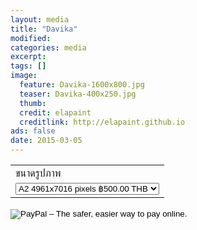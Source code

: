 ```yaml
---
layout: media
title: "Davika"
modified:
categories: media
excerpt:
tags: []
image:
  feature: Davika-1600x800.jpg
  teaser: Davika-400x250.jpg
  thumb:
  credit: elapaint
  creditlink: http://elapaint.github.io
ads: false
date: 2015-03-05
---
```




<form target="paypal" action="https://www.paypal.com/cgi-bin/webscr" method="post">
<input type="hidden" name="cmd" value="_s-xclick">
<input type="hidden" name="hosted_button_id" value="BLAWTY3PQR8YJ">
<table>
<tr><td><input type="hidden" name="on0" value="ขนาดรูปภาพ">ขนาดรูปภาพ</td></tr><tr><td><select name="os0">
	<option value="A2 4961x7016 pixels">A2 4961x7016 pixels ฿500.00 THB</option>
	<option value="A3 3508x4961 pixels">A3 3508x4961 pixels ฿400.00 THB</option>
	<option value="A4 2480x350">A4 2480x350 ฿300.00 THB</option>
</select> </td></tr>
</table>
<input type="hidden" name="currency_code" value="THB">
<input type="image" src="https://www.paypalobjects.com/en_GB/TH/i/btn/btn_cart_LG.gif" border="0" name="submit" alt="PayPal – The safer, easier way to pay online.">
<img alt="" border="0" src="https://www.paypalobjects.com/en_GB/i/scr/pixel.gif" width="1" height="1">
</form>


<center><div id="fb-root"></div>
<script>(function(d, s, id) {
  var js, fjs = d.getElementsByTagName(s)[0];
  if (d.getElementById(id)) return;
  js = d.createElement(s); js.id = id;
  js.src = "//connect.facebook.net/th_TH/sdk.js#xfbml=1&version=v2.0";
  fjs.parentNode.insertBefore(js, fjs);
}(document, 'script', 'facebook-jssdk'));</script>

<div class="fb-comments" data-href="http://www.elapaint.com//media/davika/" data-numposts="5" data-colorscheme="light"></div></center>


<center><div id="fb-root"></div>
<script>(function(d, s, id) {
  var js, fjs = d.getElementsByTagName(s)[0];
  if (d.getElementById(id)) return;
  js = d.createElement(s); js.id = id;
  js.src = "//connect.facebook.net/th_TH/sdk.js#xfbml=1&version=v2.0";
  fjs.parentNode.insertBefore(js, fjs);
}(document, 'script', 'facebook-jssdk'));</script>

<div class="fb-like" data-href="http://www.elapaint.com//media/davika/" data-layout="standard" data-action="like" data-show-faces="true" data-share="true"></div></center>



